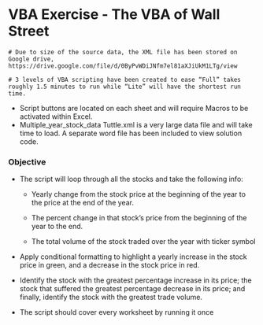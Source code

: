 ﻿# VBA Exercise - The VBA of Wall Street

	# Due to size of the source data, the XML file has been stored on Google drive, https://drive.google.com/file/d/0ByPvWDiJNfm7el81aXJiUkM1LTg/view

	# 3 levels of VBA scripting have been created to ease “Full” takes roughly 1.5 minutes to run while “Lite” will have the shortest run time.

* Script buttons are located on each sheet and will require Macros to be activated within Excel.
* Multiple_year_stock_data Tuttle.xml is a very large data file and will take time to load. A separate word file has been included to view solution code. 

### Objective

* The script will loop through all the stocks and take the following info:

	* Yearly change from the stock price at the beginning of the year to the price at the end of the year.

	* The percent change in that stock’s price from the beginning of the year to the end.

	* The total volume of the stock traded over the year with ticker symbol

* Apply conditional formatting to highlight a yearly increase in the stock price in green, and a decrease in the stock price in red.

* Identify the stock with the greatest percentage increase in its price; the stock that suffered the greatest percentage decrease in its price; and finally, identify the stock with the greatest trade volume.

* The script should cover every worksheet by running it once
